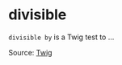 # divisible

`divisible by` is a Twig test to ...


Source: [Twig](https://twig.symfony.com/divisible)